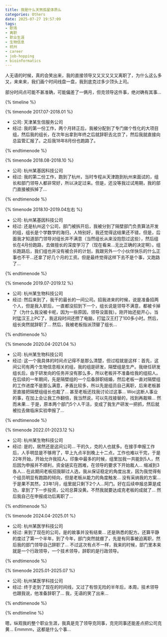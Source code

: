 ```yaml
---
title: 我是什么天煞孤星体质么
categories: Others
date: 2025-07-27 19:57:09
tags: 
- 职场
- 离职
- 职业生涯
- 生物信息
- 杭州
- career
- job-hopping
- bioinformatics
---
```


人无语的时候，真的会笑出来，我的直接领导又又又又又又离职了，为什么这么多又，来来来，我们画个时间线盘一盘，我到底克过多少顶头上司。
<!-- more -->

部分时间点可能不甚准确，可能偏差了一俩月，但克领导这件事，绝对确有其事...

{% timeline %}

  {% timenode 2017.07-2018.01 %}

  - 公司: 天津某生信服务公司
  - 经过: 我的第一份工作，两个月转正后，我被分配到了专门做个性化的大项目组，然后我的组长，在次年出拿到年终之后就辞职去北京了，然后我就直接向总监管汇报了。之后我18年8月份也跑路了。

  {% endtimenode %}

  {% timenode 2018.08-2018.10 %}

  - 公司: 杭州某基因科技公司
  - 经过: 我的第二份工作，跑到了杭州，当时专程从天津跑到杭州来面试的，组长和部门领导人都非常好，所以决定过来。但是，还没等我过试用期，我的部门直接被拆掉了...

  {% endtimenode %}

  {% timenode 2018.10-2019.04左右 %}

  - 公司: 杭州某基因科技公司
  - 经过: 还是杭州这个公司，部门被拆开后，我被分到了隔壁部门负责算法开发的组，组长是个学数学的海归，人特别好，我还觉得这结果还不错，但是，后面我才知道部门领导对组长并不满意（当然组长从来没抱怨过这些），然后组长在4月份跑路，去做擅长的深度学习了（现在看来...无比正确的决定啊）。组长跑路后，我们组也并没有被合并的计划，我跟另外一个小伙伴快乐的什么正事也不干...还拿了好几个月的工资。但是最终觉得这样下去不是个事，又跑路了...

  {% endtimenode %}

  {% timenode 2019.07-2019.12 %}

  - 公司: 杭州某生物科技公司
  - 经过: 然后来到了，我干的最长的一间公司。招我进来的时候，说是准备招两个人，但是我入职后，一直都没招到下一个，组长说是领导不满意，都被卡掉了（为什么我没被卡呢，因为一些原因，领导没面我）。刚开始还挺开心，当时猛汉王上PC了，我这段时间还攒了电脑，打猛汉王打了100多小时。然后，组长突然就辞职了... 然后，我被老板指派顶替了组长...

  {% endtimenode %}

  {% timenode 2020.04-2021.04 %}

  - 公司: 杭州某生物科技公司
  - 经过: 这一个我具体的时间点记得不是那么清楚，但过程就是这样：首先，这间公司有两个生物信息相关的组，我的组是研发，隔壁组是生产。我继任研发组长后，由于研发向的任务并没有那么多，所以老板并不准备给我的组招人。在后续的一年期间，先是隔壁组的一个后备辞职结婚，然后老板一直对隔壁组的工作进度不是那么满意，矛盾比较多，所以先是组员自己离职，后来老板甚至直接把隔壁组组长也裁了... 甚至老板还找我讨论过这事... Woc这断人事业的事，在加上会让我工作翻倍，我当然说，可以先找接替的，找到再裁嘛... 然而未果... 于是，原本两个部门5个人干活，变成了我生产研发一把抓，然后就被拉去做临床实验申报了...

  {% endtimenode %}

  {% timenode 2022.01-2023.12 %}

  - 公司: 杭州某生物科技公司
  - 经过: 是的，居然还是这间公司... 干的久，克的人也就多。在接手申报工作后，人手明显是不够用了，早上九点半到晚上十二点，工作也难以干完，于是22年开始，开始允许我招人。印象中最多的时候，组里加我一共能到5人，然后因为申报并不顺利，资金链实在困难，在领导的要求下开始裁人... 缩减到3各人... 在此期间老板招我聊过人选，我从保证稳定的角度出发，因为我觉得有个组员明显有跑路的倾向，但是老板从能力的角度触发... 没有采纳我的方案... 于是果不其然，23年1月，组里就只剩下2个人...阿门。好在后续申报总算是成功，拿到了下一步投资，公司总算没黄。不然我就要达成克老板的成就了... 然后我自己在申报成功后离职了...

  {% endtimenode %}

  {% timenode 2024.04-2025.01 %}

  - 公司: 杭州某医学科技公司
  - 经过: 来到了现在的公司，是的故事并没有结束... 还是熟悉的配方。还算平静的度过了第一个半年，到了今年，部门突然就绷了，先是有同事被迫离职，然后我的部门领导自己辞职了... 不过这次有点不一样，我来的时候，部门里本来就是一个行政领导，一个技术领导，辞职的是行政领导。

  {% endtimenode %}

  {% timenode 2025.01-2025.07 %}

  - 公司: 杭州某医学科技公司
  - 经过: 终于走到了现在的时间线，又过了有惊无险的半年后，本周，技术领导也跟我说，他准备辞职了... 我，无语的笑了出来...

  {% endtimenode %}

{% endtimeline %}

嗯，纵观我的整个职业生涯，我真是克了领导克同事，克完同事还能差点把公司克黄... Emmmm，这都是什么个事...
